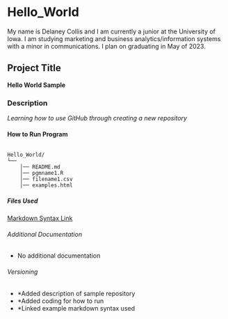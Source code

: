 # Hello_World

My name is Delaney Collis and I am currently a junior at the University of Iowa. I am studying marketing and business analytics/information systems with a minor in communications. I plan on graduating in May of 2023.
## Project Title
**Hello World Sample**

### Description
*Learning how to use GitHub through creating a new repository*
#### How to Run Program
```

Hello_World/
└── 
    │── README.md
    │── pgmname1.R
    │── filename1.csv
    │── examples.html
```
   
##### Files Used
[Markdown Syntax Link](https://www.markdownguide.org/cheat-sheet/)

###### Additional Documentation
- No additional documentation

###### Versioning
- *Added description of sample repository
- *Added coding for how to run
- *Linked example markdown syntax used

